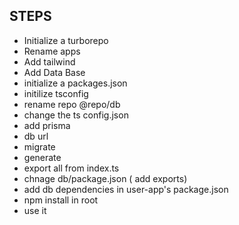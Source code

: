 ## STEPS
- Initialize a turborepo 
- Rename apps 
- Add tailwind 
- Add Data Base 
- initialize a packages.json
- initilize tsconfig
- rename repo @repo/db
- change the ts config.json
- add prisma
- db url 
- migrate 
- generate
- export all from index.ts
- chnage db/package.json ( add exports)
- add db dependencies in user-app's package.json
- npm install in root
- use it